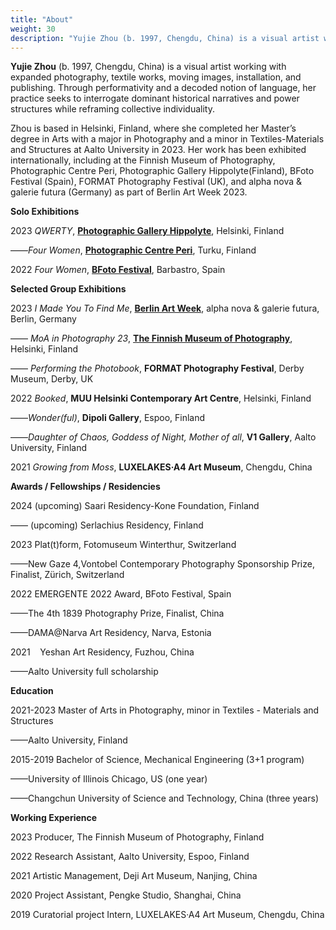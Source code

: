 ```yaml
---
title: "About"
weight: 30
description: "Yujie Zhou (b. 1997, Chengdu, China) is a visual artist working with  photography, textiles, moving images, performance, and publishing. Zhou is based in Helsinki, Finland, where she completed her Master’s degree in Arts with a major in Photography and a minor in Textiles-Materials and Structures at Aalto University in 2023. Her work has been exhibited internationally, including at the Finnish Museum of Photography, Photographic Centre Peri, Photographic Gallery Hippolyte(Finland), BFoto Festival (Spain), FORMAT Photography Festival (UK), and alpha nova & galerie futura (Germany) as part of Berlin Art Week 2023."
---
```



**Yujie Zhou** (b. 1997, Chengdu, China) is a visual artist working with expanded photography, textile works, moving images, installation, and publishing. Through performativity and a decoded notion of language, her practice seeks to interrogate dominant historical narratives and power structures while reframing collective individuality. 

Zhou is based in Helsinki, Finland, where she completed her Master’s degree in Arts with a major in Photography and a minor in Textiles-Materials and Structures at Aalto University in 2023. Her work has been exhibited internationally, including at the Finnish Museum of Photography, Photographic Centre Peri, Photographic Gallery Hippolyte(Finland), BFoto Festival (Spain), FORMAT Photography Festival (UK), and alpha nova & galerie futura (Germany) as part of Berlin Art Week 2023.


**Solo Exhibitions**

2023 *QWERTY*, [**Photographic Gallery Hippolyte**](https://hippolyte.fi/en/nayttely/yujie-zhou/), Helsinki, Finland

––––*Four Women*, [**Photographic Centre Peri**](https://valokuvakeskusperi.fi/yujie-zhou-four-women-131-122), Turku, Finland

2022	*Four Women*, [**BFoto Festival**](https://www.bfoto.org/trabajos/yujie-zhou/), Barbastro, Spain


 **Selected Group Exhibitions**

2023 *I Made You To Find Me*, [**Berlin Art Week**](https://berlinartweek.de/en/event/i-made-you-to-find-me/42dc209a-a8f1-4299-9d65-23562a97c3f3/?t=vernissage), alpha nova & galerie futura, Berlin, Germany

–––– *MoA in Photography 23*, [**The Finnish Museum of Photography**](https://www.valokuvataiteenmuseo.fi/en/exhibitions/moa-photography-23), Helsinki, Finland

–––– *Performing the Photobook*, **FORMAT Photography Festival**, Derby Museum, Derby, UK

2022	*Booked*, **MUU Helsinki Contemporary Art Centre**, Helsinki, Finland

––––*Wonder(ful)*, **Dipoli Gallery**, Espoo, Finland

––––*Daughter of Chaos, Goddess of Night, Mother of all*, **V1 Gallery**, Aalto University, Finland

2021	*Growing from Moss*, **LUXELAKES·A4 Art Museum**, Chengdu, China

**Awards / Fellowships / Residencies**

2024	(upcoming) Saari Residency-Kone Foundation, Finland     

–––– (upcoming) Serlachius Residency, Finland

2023	Plat(t)form, Fotomuseum Winterthur, Switzerland

––––New Gaze 4,Vontobel Contemporary Photography Sponsorship Prize, Finalist, Zürich, Switzerland

2022	EMERGENTE 2022 Award, BFoto Festival, Spain

––––The 4th 1839 Photography Prize, Finalist, China

––––DAMA@Narva Art Residency, Narva, Estonia

2021    Yeshan Art Residency, Fuzhou, China

––––Aalto University full scholarship

**Education**

2021-2023	Master of Arts in Photography, minor in Textiles - Materials and Structures

––––Aalto University, Finland

2015-2019	Bachelor of Science, Mechanical Engineering (3+1 program)

––––University of Illinois Chicago, US (one year)

––––Changchun University of Science and Technology, China (three years)

**Working Experience**

2023    Producer, The Finnish Museum of Photography, Finland 

2022	Research Assistant, Aalto University, Espoo, Finland

2021	Artistic Management, Deji Art Museum, Nanjing, China

2020	Project Assistant, Pengke Studio, Shanghai, China

2019	Curatorial project Intern, LUXELAKES·A4 Art Museum, Chengdu, China
          

